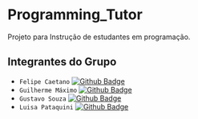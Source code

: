 # Programming_Tutor

Projeto para Instrução de estudantes em programação.

## Integrantes do Grupo

* `Felipe Caetano` [![Github Badge](https://img.shields.io/badge/-Github-000?style=flat-square&logo=Github&logoColor=white&link=https://github.com/caetano-felipe)](https://github.com/caetano-felipe)
* `Guilherme Máximo` [![Github Badge](https://img.shields.io/badge/-Github-000?style=flat-square&logo=Github&logoColor=white&link=https://github.com/Lilgui)](https://github.com/Lilgui)
* `Gustavo Souza` [![Github Badge](https://img.shields.io/badge/-Github-000?style=flat-square&logo=Github&logoColor=white&link=https://github.com/gssouza10)](https://github.com/gssouza10)
* `Luisa Pataquini` [![Github Badge](https://img.shields.io/badge/-Github-000?style=flat-square&logo=Github&logoColor=white&link=https://github.com/luisapataquini)](https://github.com/luisapataquini)
